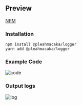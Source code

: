 ## Preview

[NPM](https://www.npmjs.com/package/@pleahmacaka/logger)

### Installation
`npm install @pleahmacaka/logger`  
`yarn add @pleahmacaka/logger`

### Example Code

![code](https://github.com/PleahMaCaka/P-Logger/blob/master/img/code.png?raw=true)

### Output logs

![log](https://raw.githubusercontent.com/PleahMaCaka/P-Logger/master/img/log.png?raw=true)